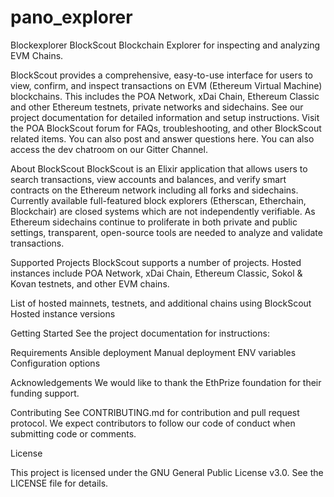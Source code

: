 # pano_explorer
Blockexplorer
BlockScout
Blockchain Explorer for inspecting and analyzing EVM Chains.

 

BlockScout provides a comprehensive, easy-to-use interface for users to view, confirm, and inspect transactions on EVM (Ethereum Virtual Machine) blockchains. This includes the POA Network, xDai Chain, Ethereum Classic and other Ethereum testnets, private networks and sidechains.
See our project documentation for detailed information and setup instructions.
Visit the POA BlockScout forum for FAQs, troubleshooting, and other BlockScout related items. You can also post and answer questions here.
You can also access the dev chatroom on our Gitter Channel.

About BlockScout
BlockScout is an Elixir application that allows users to search transactions, view accounts and balances, and verify smart contracts on the Ethereum network including all forks and sidechains.
Currently available full-featured block explorers (Etherscan, Etherchain, Blockchair) are closed systems which are not independently verifiable.  As Ethereum sidechains continue to proliferate in both private and public settings, transparent, open-source tools are needed to analyze and validate transactions.

Supported Projects
BlockScout supports a number of projects. Hosted instances include POA Network, xDai Chain, Ethereum Classic, Sokol & Kovan testnets, and other EVM chains.

List of hosted mainnets, testnets, and additional chains using BlockScout
Hosted instance versions


Getting Started
See the project documentation for instructions:

Requirements
Ansible deployment
Manual deployment
ENV variables
Configuration options


Acknowledgements
We would like to thank the EthPrize foundation for their funding support.

Contributing
See CONTRIBUTING.md for contribution and pull request protocol. We expect contributors to follow our code of conduct when submitting code or comments.

License

This project is licensed under the GNU General Public License v3.0. See the LICENSE file for details.
